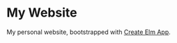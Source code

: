 # My Website

My personal website, bootstrapped with [Create Elm App](https://github.com/halfzebra/create-elm-app).
